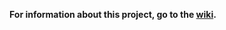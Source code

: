 **For information about this project, go to the [wiki](https://bitbucket.org/nguyenthanhvuh/igen/wiki/Home).**